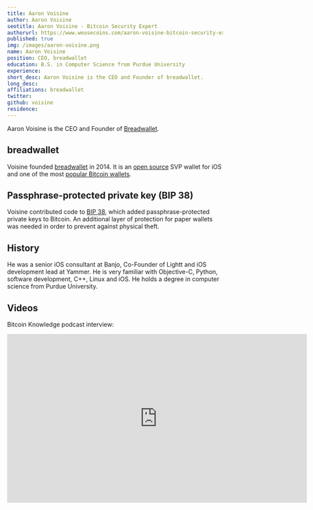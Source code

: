 ```yaml
---
title: Aaron Voisine
author: Aaron Voisine
seotitle: Aaron Voisine - Bitcoin Security Expert
authorurl: https://www.weusecoins.com/aaron-voisine-bitcoin-security-expert
published: true
img: /images/aaron-voisine.png
name: Aaron Voisine
position: CEO, breadwallet
education: B.S. in Computer Science from Purdue University
experience: 
short_desc: Aaron Voisine is the CEO and Founder of breadwallet.
long_desc: 
affiliations: breadwallet
twitter: 
github: voisine
residence: 
---
```

Aaron Voisine is the CEO and Founder of <a href="/breadwallet/">Breadwallet</a>. 

## breadwallet

Voisine founded [breadwallet](http://breadwallet.com/) in 2014. It is an [open source](https://github.com/voisine/breadwallet) SVP wallet for iOS and one of the most [popular Bitcoin wallets](/en/find-the-best-bitcoin-wallet/).

## Passphrase-protected private key (BIP 38) 

Voisine contributed code to [BIP 38](https://github.com/bitcoin/bips/blob/master/bip-0038.mediawiki), which added passphrase-protected private keys to Bitcoin. An additional layer of protection for paper wallets was needed in order to prevent against physical theft. 

## History

He was a senior iOS consultant at Banjo, Co-Founder of Lightt and iOS development lead at Yammer. He is very familiar with Objective-C, Python, software development, C++, Linux and iOS. He holds a degree in computer science from Purdue University.

## Videos

Bitcoin Knowledge podcast interview:

<iframe width="700" height="394" src="https://www.youtube.com/embed/B0GLZOM6V4c" frameborder="0" allowfullscreen></iframe>
